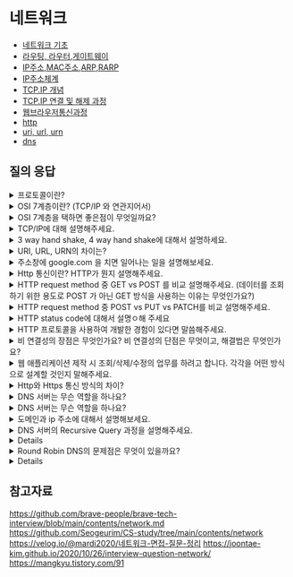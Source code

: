 # 네트워크
- [네트워크 기초](https://github.com/hoeun0723/TIL/blob/main/network/%EB%84%A4%ED%8A%B8%EC%9B%8C%ED%81%AC%20%EA%B8%B0%EC%B4%88/README.md)
- [라우팅, 라우터,게이트웨이](https://github.com/hoeun0723/TIL/blob/main/network/%EB%9D%BC%EC%9A%B0%ED%8C%85%2C%20%EB%9D%BC%EC%9A%B0%ED%84%B0%2C%20%EA%B2%8C%EC%9D%B4%ED%8A%B8%EC%9B%A8%EC%9D%B4/README.md)
- [IP주소,MAC주소,ARP,RARP](https://github.com/hoeun0723/TIL/tree/main/network/IP%EC%A3%BC%EC%86%8C%2CMAC%EC%A3%BC%EC%86%8C%2CARP%2CRARP)
- [IP주소체계](https://github.com/hoeun0723/TIL/blob/main/network/IP%EC%A3%BC%EC%86%8C%EC%B2%B4%EA%B3%84/README.md)
- [TCP.IP 개념](https://github.com/hoeun0723/TIL/tree/main/network/TCP.IP%20%EA%B0%9C%EB%85%90)
- [TCP.IP 연결 및 해제 과정](https://github.com/hoeun0723/TIL/tree/main/network/TCP.IP%EC%97%B0%EA%B2%B0%20%EB%B0%8F%20%ED%95%B4%EC%A0%9C%20%EA%B3%BC%EC%A0%95)
- [웹브라우저통신과정](https://github.com/hoeun0723/TIL/tree/main/network/%EC%9B%B9%EB%B8%8C%EB%9D%BC%EC%9A%B0%EC%A0%80%ED%86%B5%EC%8B%A0%EA%B3%BC%EC%A0%95)
- [http](https://github.com/hoeun0723/TIL/tree/main/network/http)
- [uri, url, urn](https://github.com/hoeun0723/TIL/tree/main/network/uri%2C%20url%2C%20urn)
- [dns](https://github.com/hoeun0723/TIL/tree/main/network/dns)

## 질의 응답
<details>
  <summary>프로토콜이란?</summary>
    <div markdown="1">
      데이터를 전송하는 과정 중에 상호간에 정해둔 규칙을 의미한다. 종류로는 http/smtp 등이 있고 각 프로토콜에 따라서 데이터 전송 방식이나 속도등이 제한된다. 네트워크를 통해 데이터를 주고받기 위해서는 데이터를 작은 조각으로 잘라서 보낸 뒤 네트워크 간 약속한 규칙에 따라 전송해야 한다. 여기서 송신자와 수신자 간에 데이터를 전달하고 전달받는 절차나 데이터 양식 따위를 프로토콜 이라고 한다.
      - 애플리케이션 계층 / 상위 계층 - 5 ~ 7 계층
      - 데이터 플로 계층 / 하위 계층 - 1 ~ 4 계층
    현재 애플리케이션 레벨의 프로토콜은 비트 기반이 아니라 문자 기반의 프로토콜이 많이 사용되고 있다. (http,smtp)
    </div>
</details>
<details>
  <summary>OSI 7계층이란? (TCP/IP 와 연관지어서)</summary>
    <div markdown="1">
      OSI 모델은 표준 프로토콜을 사용하여 다양한 통신 시스템이 통신할 수 있도록 하는 개념 모델이다. OSI 7계층 네트워크 프로토콜이 통신하는 구조를 7개의 계층으로 분리하여 각 계층간 상호작동 하는 방식을 정해 놓은 것이다.
      물리,데이터,네트워크,전송,세션,표현,응용 계층 이렇게 7개의 계층으로 나뉘어져 있는 단계를 의미한다. 현재는 OSI 7계층을 완전히 따르지는 않고, 인터넷 프로토콜 스택(Internet Protocol Stack)은 대부분 TCP/IP를 따른다. TCP/IP 4계층에는 1계층에서 네트워크 접근 계층(이더넷), 2계층에 인터넷 계층(IP), 3계층에 전송 계층(TCP,UDP, QUIC), 4계층에 응용계층(HTTP)가 있다.
    </div>
</details>
<details>
  <summary>OSI 7계층을 택하면 좋은점이 무엇일까요?</summary>
    <div markdown="1">
      OSI 7계층은 표준 프로토콜을 사용하여 다양한 통신 시스템이 통신할 수 있도록 하는 개념 모델이기에, 표준과 학습 도구, 모듈과 에서 장점이 있을 것이다. 표준화를 통해 이질적인 포트 문제나 프로토콜 등으로 인한 문제를 해결하여 비용을 절감하거나, 계층별의 기능과 통신음
    </div>
</details>
<details>
  <summary>TCP/IP에 대해 설명해주세요.</summary>
    <div markdown="1">
      
    </div>
</details>
<details>
  <summary>3 way hand shake, 4 way hand shake에 대해서 설명하세요.</summary>
    <div markdown="1">
      
    </div>
</details>
<details>
  <summary>URI, URL, URN의 차이는?</summary>
    <div markdown="1">
      
    </div>
</details>
<details>
  <summary>주소창에 google.com 을 치면 일어나는 일을 설명해보세요.</summary>
    <div markdown="1">
      
    </div>
</details>
<details>
  <summary>Http 통신이란? HTTP가 뭔지 설명해주세요.</summary>
    <div markdown="1">
      
    </div>
</details>
<details>
  <summary>HTTP request method 중 GET vs POST 를 비교 설명해주세요. (데이터를 조회하기 위한 용도로 POST 가 아닌 GET 방식을 사용하는 이유는 무엇인가요?)</summary>
    <div markdown="1">
      
    </div>
</details>
<details>
  <summary>HTTP request method 중 POST vs PUT vs PATCH를 비교 설명해주세요.</summary>
    <div markdown="1">
      
    </div>
</details>
<details>
  <summary>HTTP status code에 대해서 설명ㅇ해 주세요</summary>
    <div markdown="1">
      
    </div>
</details>
<details>
  <summary>HTTP 프로토콜을 사용하여 개발한 경험이 있다면 말씀해주세요.</summary>
    <div markdown="1">
      
    </div>
</details>
<details>
  <summary>비 연결성의 장점은 무엇인가요? 비 연결성의 단점은 무엇이고, 해결법은 무엇인가요?</summary>
    <div markdown="1">
      
    </div>
</details>
<details>
  <summary>웹 애플리케이션 제작 시 조회/삭제/수정의 업무를 하려고 합니다. 각각을 어떤 방식으로 설계할 것인지 말해주세요.</summary>
    <div markdown="1">
      
    </div>
</details>
<details>
  <summary>Http와 Https 통신 방식의 차이?</summary>
    <div markdown="1">
      
    </div>
</details>
<details>
  <summary>DNS 서버는 무슨 역할을 하나요?</summary>
    <div markdown="1">
      
    </div>
</details>
<details>
  <summary>DNS 서버는 무슨 역할을 하나요?</summary>
    <div markdown="1">
      
    </div>
</details>
<details>
  <summary>도메인과 ip 주소에 대해서 설명해보세요.</summary>
    <div markdown="1">
      
    </div>
</details>
<details>
  <summary>DNS 서버의 Recursive Query 과정을 설명해주세요.</summary>
    <div markdown="1">
      
    </div>
</details>
<details>
  <summaryRoundRobin DNS에 대해 간략하게 설명해주세요.</summary>
    <div markdown="1">
      
    </div>
</details>
<details>
  <summary>Round Robin DNS의 문제점은 무엇이 있을까요?</summary>
    <div markdown="1">
      
    </div>
</details>
<details>
  <summary이러한 문제점을 해결하기 위한 스케쥴링 알고리즘에 대해 설명해주실 수 있나요?</summary>
    <div markdown="1">
      
    </div>
</details>


## 참고자료
https://github.com/brave-people/brave-tech-interview/blob/main/contents/network.md
https://github.com/Seogeurim/CS-study/tree/main/contents/network
https://velog.io/@mardi2020/네트워크-면접-질문-정리
https://joontae-kim.github.io/2020/10/26/interview-question-network/
https://mangkyu.tistory.com/91
